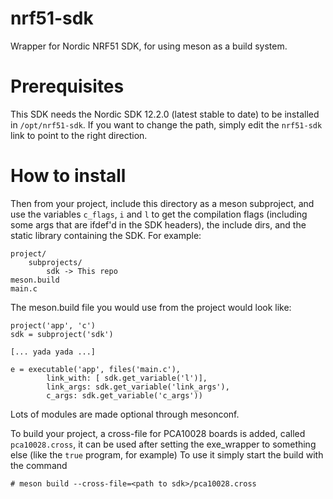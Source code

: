 # nrf51-sdk
Wrapper for Nordic NRF51 SDK, for using meson as a build system.

# Prerequisites
This SDK needs the Nordic SDK 12.2.0 (latest stable to date) to be installed in `/opt/nrf51-sdk`. If you want to change
the path, simply edit the `nrf51-sdk` link to point to the right direction.

# How to install
Then from your project, include this directory as a meson subproject, and use the variables
`c_flags`, `i` and `l` to get the compilation flags (including some args that are ifdef'd in
the SDK headers), the include dirs, and the static library containing the SDK. For example:


    project/
        subprojects/
            sdk -> This repo
    meson.build
    main.c
    
The meson.build file you would use from the project would look like:

    project('app', 'c')
    sdk = subproject('sdk')

    [... yada yada ...]
    
    e = executable('app', files('main.c'),
            link_with: [ sdk.get_variable('l')],
            link_args: sdk.get_variable('link_args'),
            c_args: sdk.get_variable('c_args'))

Lots of modules are made optional through mesonconf.

To build your project, a cross-file for PCA10028 boards is added, called `pca10028.cross`, it
can be used after setting the exe_wrapper to something else (like the `true` program, for example)
To use it simply start the build with the command

    # meson build --cross-file=<path to sdk>/pca10028.cross
